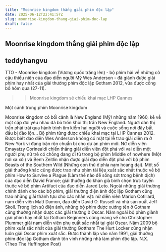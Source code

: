 ```yaml
---
title: "Moonrise kingdom thắng giải phim độc lập"
date: 2025-06-12T22:41:57Z
slug: moonrise-kingdom-thang-giai-phim-doc-lap
draft: false
---
```


## Moonrise kingdom thắng giải phim độc lập

## teddyhangvu

TTO - Moonrise kingdom (Vương quốc trăng lên) - bộ phim hài về những cô cậu thiếu niên của đạo diễn người Mỹ Wes Anderson - đã giành được giải phim hay nhất của giải thưởng phim độc lập Gotham 2012, vừa được công bố hôm qua (27-11).
>> Moonrise kingdom sẽ chiếu khai mạc LHP Cannes
 

Một cảnh trong phim Moonrise kingdom
 
Moonrise kingdom có bối cảnh là New England (Mỹ) những năm 1960, kể về một cặp đôi yêu nhau đã bỏ trốn khỏi thị trấn New England. Người dân thị trấn phải trải qua hành trình tìm kiếm hai người và cuộc sống nơi đây bắt đầu bị đảo lộn... Bộ phim từng được chiếu khai mạc tại LHP Cannes 2012.
Được biết đạo diễn Wes Anderson không có mặt tại lễ trao giải diễn ra ở New York vì đang bận rộn chuẩn bị cho dự án phim mới.
Nữ diễn viên Emayatzy Corinealdi chiến thắng giải diễn viên đột phá với vai diễn một người phụ nữ trẻ có chồng đang đi tù trong bộ phim Middle of nowhere (Một nơi xa xôi) và Benh Zeitlin nhận được giải đạo diễn đột phá với bộ phim Beasts of the Southern Wild (Những con thú ở phía nam hoang dại).
Một số giải thưởng khác cũng được trao như phim tài liệu xuất sắc nhất thuộc về bộ phim How to Survive a Plague (Làm thế nào để sống sót trong bệnh dịch) của đạo diễn David France; giải thưởng do khán giả bình chọn trực tuyến thuộc về bộ phim Artifact của đạo diễn Jared Leto.
Ngoài những giải thưởng chính dành cho các bộ phim, giải thưởng điện ảnh độc lập Gotham cũng trao những giải thành tựu cho các nhân vật: nữ diễn viên Marion Cotillard, nam diễn viên Matt Damon, đạo diễn David O. Russell và nhà sản xuất Jeff Skoll.
Trong lịch sử điện ảnh, những bộ phim được xướng tên ở Gotham cũng thường nhận được các giải thưởng ở Oscar. Năm ngoái bộ phim giành giải phim hay nhất tại Gotham Beginners cũng mang về cho Christopher Plummer giải nam diễn viên phụ xuất sắc nhất tại giải Oscar. Năm 2009 bộ phim xuất sắc nhất của giải thưởng Gottham The Hurt Locker cũng nhận luôn giải Oscar phim xuất sắc.
Được thành lập vào năm 1991, giải thưởng phim độc lập Gotham dành tôn vinh những nhà làm phim độc lập.
N.X. (Theo The Huffington Post)